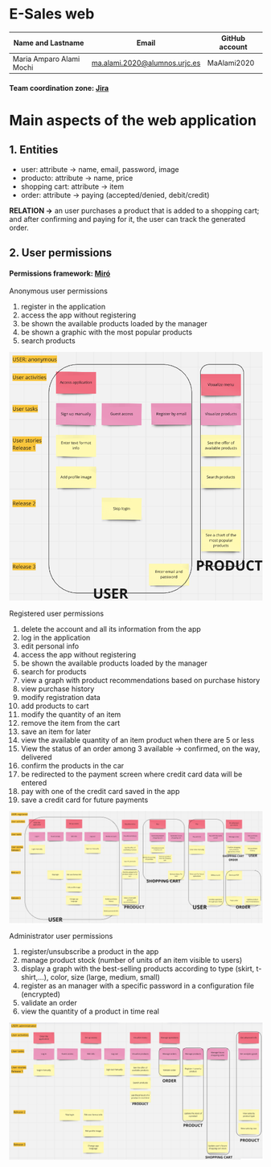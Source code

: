 # **E-Sales web**

| Name and Lastname | Email | GitHub account |
| --- | --- | --- |
| Maria Amparo Alami Mochi | ma.alami.2020@alumnos.urjc.es | MaAlami2020 |

#### Team coordination zone: [Jira](https://webapp1.atlassian.net/jira/software/projects/SCRUM/boards/1)

# Main aspects of the web application

## **1. Entities**
- user: attribute -> name, email, password, image
- producto: attribute -> name, price
- shopping cart: attribute -> item
- order: attribute -> paying (accepted/denied, debit/credit)

**RELATION ->** an user purchases a product that is added to a shopping cart; and after confirming and paying for it, the user can track the generated order.

## **2. User permissions**

#### Permissions framework: [Miró](https://miro.com/app/board/uXjVKum1Mlo=/)

Anonymous user permissions

1. register in the application
2. access the app without registering
3. be shown the available products loaded by the manager
4. be shown a graphic with the most popular products
5. search products

![anonymous_perm](/images/anonymous_user.PNG)

Registered user permissions

1. delete the account and all its information from the app
2. log in the application
3. edit personal info
4. access the app without registering
5. be shown the available products loaded by the manager
6. search for products
7. view a graph with product recommendations based on purchase history
8. view purchase history
9. modify registration data
10. add products to cart
11. modify the quantity of an item
12. remove the item from the cart
13. save an item for later
14. view the available quantity of an item product when there are 5 or less
15. View the status of an order among 3 available -> confirmed, on the way, delivered
16. confirm the products in the car
17. be redirected to the payment screen where credit card data will be entered
18. pay with one of the credit card saved in the app
19. save a credit card for future payments

![registered_perm](/images/registered_user.PNG)

Administrator user permissions

1. register/unsubscribe a product in the app
2. manage product stock (number of units of an item visible to users)
3. display a graph with the best-selling products according to type (skirt, t-shirt,...), color, size (large, medium, small)
4. register as an manager with a specific password in a configuration file (encrypted)
5. validate an order
6. view the quantity of a product in time real

![administrator_perm](/images/administrator_user.PNG)

<!--## **3. Imágenes**
Indicar qué entidades tendrán asociadas uno o varias imágenes por cada objeto/registro.

## **4. Gráficos**
Qué información se mostrará usando gráficos. De qué tipo serán los gráficos (líneas, barras, tarta, etc).

## **5. Tecnología complementaria**
Qué tecnología complementaria se empleará.

## **6. Algoritmo o consulta avanzada**
Indicar cuál será el algoritmo o la consulta avanzada que se implementará-->